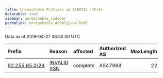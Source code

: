 ```yaml
---
title: Unreachable Prefixes in AS60722 (IPv4)
datatable: true
sidebar: unreachable_sidebar
permalink: unreachable_AS60722-v4.html
---
```


Data as of 2019-04-27 08:50:00 UTC


<div class="datatable-begin"></div>

| Prefix                                                 | Reason                                                                                                | affected   | Authorized AS   |   MaxLength | Anchor                                         |   unreachable /24s |
|:-------------------------------------------------------|:------------------------------------------------------------------------------------------------------|:-----------|:----------------|------------:|:-----------------------------------------------|-------------------:|
| [92.255.65.0/24](https://stat.ripe.net/92.255.65.0/24) | [INVALID ASN](https://rpki-validator.ripe.net/announcement-preview?asn=AS60722&prefix=92.255.65.0/24) | complete   | AS47968         |          22 | [RIPE](unreachable_RIPE_NCC_RPKI_Root-v4.html) |                  1 |

<div class="datatable-end"></div>
